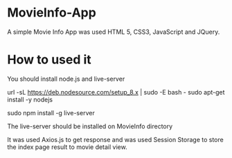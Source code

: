 # MovieInfo-App
A simple Movie Info App was used HTML 5, CSS3, JavaScript and JQuery.

# How to used it
You should install node.js and live-server

url -sL https://deb.nodesource.com/setup_8.x | sudo -E bash -
sudo apt-get install -y nodejs

sudo npm install -g live-server

The live-server should be installed on MovieInfo directory

It was used Axios.js to get response and was used Session Storage to store the index page result to movie detail view.
